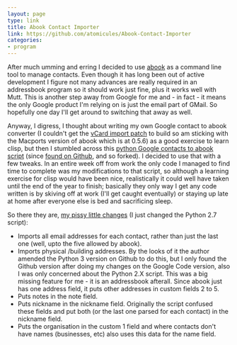 ```yaml
---
layout: page
type: link
title: Abook Contact Importer
link: https://github.com/atomicules/Abook-Contact-Importer
categories: 
- program
---
```

After much umming and erring I decided to use [abook](http://abook.sourceforge.net/) as a command line tool to manage contacts. Even though it has long been out of active development I figure not many advances are really required in an addressbook program so it should work just fine, plus it works well with Mutt. This is another step away from Google for me and - in fact - it means the only Google product I'm relying on is just the email part of GMail. So hopefully one day I'll get around to switching that away as well. 

Anyway, I digress, I thought about writing my own Google contact to abook converter (I couldn't get the [vCard import patch](http://abook.sourceforge.net/patches/abook_vcard_import.patch) to build so am sticking with the Macports version of abook which is at 0.5.6) as a good exercise to learn clisp, but then I stumbled across this [python Google contacts to abook script](https://code.google.com/p/gmail-abook-contact-converter/) (since [found on Github](https://github.com/gavcos/Abook-Contact-Importer), and so forked). I decided to use that with a few tweaks. In an entire week off from work the only code I managed to find time to complete was my modifications to that script, so although a learning exercise for clisp would have been nice, realistically it could well have taken until the end of the year to finish; basically they only way I get any code written is by skiving off at work (I'll get caught eventually) or staying up late at home after everyone else is bed and sacrificing sleep. 

So there they are, [my pissy little changes](https://github.com/atomicules/Abook-Contact-Importer/commits/master/adr_conv.py) (I just changed the Python 2.7 script):

- Imports all email addresses for each contact, rather than just the last one (well, upto the five allowed by abook).
- Imports physical /building addresses. By the looks of it the author amended the Python 3 version on Github to do this, but I only found the Github version after doing my changes on the Google Code version, also I was only concerned about the Python 2.X script. This was a big missing feature for me - it is an addressbook afterall. Since abook just has one address field, it puts other addresses in custom fields 2 to 5.
- Puts notes in the note field.
- Puts nickname in the nickname field. Originally the script confused these fields and put both (or the last one parsed for each contact) in the nickname field.
- Puts the organisation in the custom 1 field and where contacts don't have names (businesses, etc) also uses this data for the name field.
